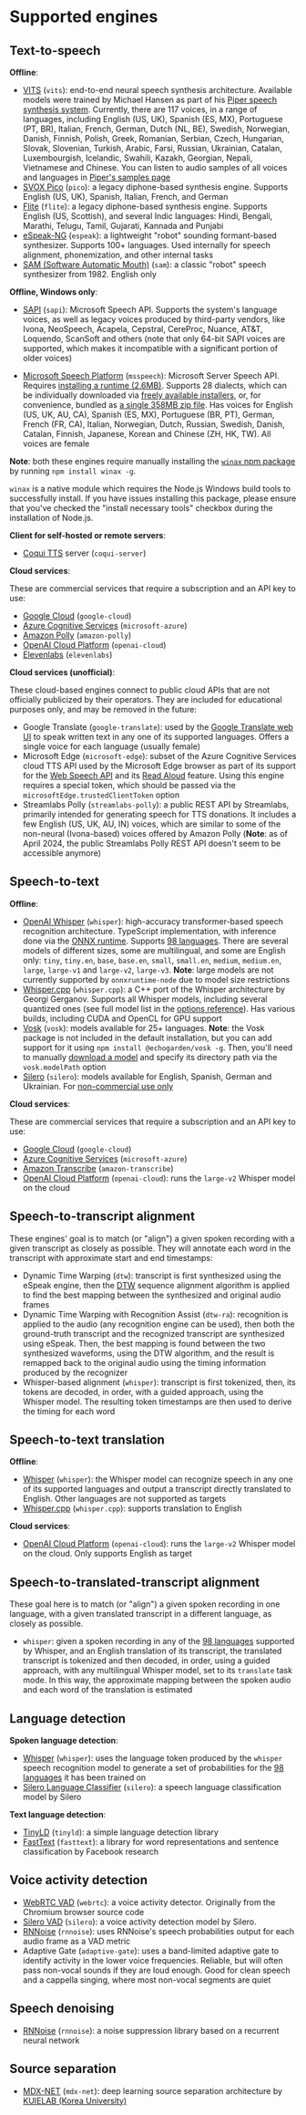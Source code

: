 
# Supported engines

## Text-to-speech

**Offline**:

* [VITS](https://github.com/jaywalnut310/vits) (`vits`): end-to-end neural speech synthesis architecture. Available models were trained by Michael Hansen as part of his [Piper speech synthesis system](https://github.com/rhasspy/piper). Currently, there are 117 voices, in a range of languages, including English (US, UK), Spanish (ES, MX), Portuguese (PT, BR), Italian, French, German, Dutch (NL, BE), Swedish, Norwegian, Danish, Finnish, Polish, Greek, Romanian, Serbian, Czech, Hungarian, Slovak, Slovenian, Turkish, Arabic, Farsi, Russian, Ukrainian, Catalan, Luxembourgish, Icelandic, Swahili, Kazakh, Georgian, Nepali, Vietnamese and Chinese. You can listen to audio samples of all voices and languages in [Piper's samples page](https://rhasspy.github.io/piper-samples/)
* [SVOX Pico](https://github.com/naggety/picotts) (`pico`): a legacy diphone-based synthesis engine. Supports English (US, UK), Spanish, Italian, French, and German
* [Flite](https://github.com/festvox/flite) (`flite`): a legacy diphone-based synthesis engine. Supports English (US, Scottish), and several Indic languages: Hindi, Bengali, Marathi, Telugu, Tamil, Gujarati, Kannada and Punjabi
* [eSpeak-NG](https://github.com/espeak-ng/espeak-ng/) (`espeak`): a lightweight "robot" sounding formant-based synthesizer. Supports 100+ languages. Used internally for speech alignment, phonemization, and other internal tasks
* [SAM (Software Automatic Mouth)](https://github.com/discordier/sam) (`sam`): a classic "robot" speech synthesizer from 1982. English only

**Offline, Windows only**:

* [SAPI](https://en.wikipedia.org/wiki/Microsoft_Speech_API) (`sapi`): Microsoft Speech API. Supports the system's language voices, as well as legacy voices produced by third-party vendors, like Ivona, NeoSpeech, Acapela, Cepstral, CereProc, Nuance, AT&T, Loquendo, ScanSoft and others (note that only 64-bit SAPI voices are supported, which makes it incompatible with a significant portion of older voices)

* [Microsoft Speech Platform](https://www.microsoft.com/en-us/download/details.aspx?id=27225) (`msspeech`): Microsoft Server Speech API. Requires [installing a runtime (2.6MB)](https://www.microsoft.com/en-us/download/details.aspx?id=27225). Supports 28 dialects, which can be individually downloaded via [freely available installers](https://www.microsoft.com/en-us/download/details.aspx?id=27224), or, for convenience, bundled as [a single 358MB zip file](https://drive.google.com/u/0/uc?id=1uQdFNxLzUxpaEwVVKhMawys8cIh3F21T&export=download). Has voices for English (US, UK, AU, CA), Spanish (ES, MX), Portuguese (BR, PT), German, French (FR, CA), Italian, Norwegian, Dutch, Russian, Swedish, Danish, Catalan, Finnish, Japanese, Korean and Chinese (ZH, HK, TW). All voices are female

**Note**: both these engines require manually installing the [`winax` npm package](https://www.npmjs.com/package/winax) by running `npm install winax -g`.

`winax` is a native module which requires the Node.js Windows build tools to successfully install. If you have issues installing this package, please ensure that you've checked the "install necessary tools" checkbox during the installation of Node.js.

**Client for self-hosted or remote servers**:

* [Coqui TTS](https://github.com/coqui-ai/TTS) server (`coqui-server`)

**Cloud services**:

These are commercial services that require a subscription and an API key to use:

* [Google Cloud](https://cloud.google.com/text-to-speech) (`google-cloud`)
* [Azure Cognitive Services](https://azure.microsoft.com/en-us/products/ai-services/text-to-speech/) (`microsoft-azure`)
* [Amazon Polly](https://aws.amazon.com/polly/) (`amazon-polly`)
* [OpenAI Cloud Platform](https://platform.openai.com/) (`openai-cloud`)
* [Elevenlabs](https://elevenlabs.io/) (`elevenlabs`)

**Cloud services (unofficial)**:

These cloud-based engines connect to public cloud APIs that are not officially publicized by their operators. They are included for educational purposes only, and may be removed in the future:

* Google Translate (`google-translate`): used by the [Google Translate web UI](https://translate.google.com/) to speak written text in any one of its supported languages. Offers a single voice for each language (usually female)
* Microsoft Edge (`microsoft-edge`): subset of the Azure Cognitive Services cloud TTS API used by the Microsoft Edge browser as part of its support for the [Web Speech API](https://developer.mozilla.org/en-US/docs/Web/API/Web_Speech_API) and its [Read Aloud](https://www.microsoft.com/en-us/edge/features/read-aloud?form=MT00D8) feature. Using this engine requires a special token, which should be passed via the `microsoftEdge.trustedClientToken` option
* Streamlabs Polly (`streamlabs-polly`): a public REST API by Streamlabs, primarily intended for generating speech for TTS donations. It includes a few English (US, UK, AU, IN) voices, which are similar to some of the non-neural (Ivona-based) voices offered by Amazon Polly (**Note**: as of April 2024, the public Streamlabs Polly REST API doesn't seem to be accessible anymore)

## Speech-to-text

**Offline**:
* [OpenAI Whisper](https://github.com/openai/whisper) (`whisper`): high-accuracy transformer-based speech recognition architecture. TypeScript implementation, with inference done via the [ONNX runtime](https://onnxruntime.ai/). Supports [98 languages](https://platform.openai.com/docs/guides/speech-to-text/supported-languages). There are several models of different sizes, some are multilingual, and some are English only: `tiny`, `tiny.en`, `base`, `base.en`, `small`, `small.en`, `medium`, `medium.en`, `large`, `large-v1` and `large-v2`, `large-v3`. **Note**: large models are not currently supported by `onnxruntime-node` due to model size restrictions
* [Whisper.cpp](https://github.com/ggerganov/whisper.cpp) (`whisper.cpp`): a C++ port of the Whisper architecture by Georgi Gerganov. Supports all Whisper models, including several quantized ones (see full model list in the [options reference](docs/Options.md)). Has various builds, including CUDA and OpenCL for GPU support
* [Vosk](https://github.com/alphacep/vosk-api) (`vosk`): models available for 25+ languages. **Note**: the Vosk package is not included in the default installation, but you can add support for it using `npm install @echogarden/vosk -g`. Then, you'll need to manually [download a model](https://alphacephei.com/vosk/models) and specify its directory path via the `vosk.modelPath` option
* [Silero](https://github.com/snakers4/silero-models) (`silero`): models available for English, Spanish, German and Ukrainian. For [non-commercial use only](https://github.com/snakers4/silero-models/blob/master/LICENSE)

**Cloud services**:

These are commercial services that require a subscription and an API key to use:

* [Google Cloud](https://cloud.google.com/speech-to-text) (`google-cloud`)
* [Azure Cognitive Services](https://azure.microsoft.com/en-us/products/ai-services/speech-to-text/) (`microsoft-azure`)
* [Amazon Transcribe](https://aws.amazon.com/transcribe/) (`amazon-transcribe`)
* [OpenAI Cloud Platform](https://platform.openai.com/) (`openai-cloud`): runs the `large-v2` Whisper model on the cloud

## Speech-to-transcript alignment

These engines' goal is to match (or "align") a given spoken recording with a given transcript as closely as possible. They will annotate each word in the transcript with approximate start and end timestamps:

* Dynamic Time Warping (`dtw`): transcript is first synthesized using the eSpeak engine, then the [DTW](https://en.wikipedia.org/wiki/Dynamic_time_warping) sequence alignment algorithm is applied to find the best mapping between the synthesized and original audio frames
* Dynamic Time Warping with Recognition Assist (`dtw-ra`): recognition is applied to the audio (any recognition engine can be used), then both the ground-truth transcript and the recognized transcript are synthesized using eSpeak. Then, the best mapping is found between the two synthesized waveforms, using the DTW algorithm, and the result is remapped back to the original audio using the timing information produced by the recognizer
* Whisper-based alignment (`whisper`): transcript is first tokenized, then, its tokens are decoded, in order, with a guided approach, using the Whisper model. The resulting token timestamps are then used to derive the timing for each word


## Speech-to-text translation

**Offline**:
* [Whisper](https://github.com/openai/whisper) (`whisper`): the Whisper model can recognize speech in any one of its supported languages and output a transcript directly translated to English. Other languages are not supported as targets
* [Whisper.cpp](https://github.com/ggerganov/whisper.cpp) (`whisper.cpp`): supports translation to English

**Cloud services**:
* [OpenAI Cloud Platform](https://platform.openai.com/) (`openai-cloud`): runs the `large-v2` Whisper model on the cloud. Only supports English as target

## Speech-to-translated-transcript alignment

These goal here is to match (or "align") a given spoken recording in one language, with a given translated transcript in a different language, as closely as possible.

* `whisper`: given a spoken recording in any of the [98 languages](https://platform.openai.com/docs/guides/speech-to-text/supported-languages) supported by Whisper, and an English translation of its transcript, the translated transcript is tokenized and then decoded, in order, using a guided approach, with any multilingual Whisper model, set to its `translate` task mode. In this way, the approximate mapping between the spoken audio and each word of the translation is estimated


## Language detection

**Spoken language detection**:
* [Whisper](https://github.com/openai/whisper) (`whisper`): uses the language token produced by the `whisper` speech recognition model to generate a set of probabilities for the [98 languages](https://platform.openai.com/docs/guides/speech-to-text/supported-languages) it has been trained on
* [Silero Language Classifier](https://github.com/snakers4/silero-vad/wiki/Other-Models) (`silero`): a speech language classification model by Silero

**Text language detection**:
* [TinyLD](https://www.npmjs.com/package/tinyld) (`tinyld`): a simple language detection library
* [FastText](https://github.com/facebookresearch/fastText) (`fasttext`): a library for word representations and sentence classification by Facebook research

## Voice activity detection

* [WebRTC VAD](https://github.com/dpirch/libfvad) (`webrtc`): a voice activity detector. Originally from the Chromium browser source code
* [Silero VAD](https://github.com/snakers4/silero-vad) (`silero`): a voice activity detection model by Silero.
* [RNNoise](https://github.com/xiph/rnnoise) (`rnnoise`): uses RNNoise's speech probabilities output for each audio frame as a VAD metric
* Adaptive Gate (`adaptive-gate`): uses a band-limited adaptive gate to identify activity in the lower voice frequencies. Reliable, but will often pass non-vocal sounds if they are loud enough. Good for clean speech and a cappella singing, where most non-vocal segments are quiet

## Speech denoising

* [RNNoise](https://github.com/xiph/rnnoise) (`rnnoise`): a noise suppression library based on a recurrent neural network

## Source separation

* [MDX-NET](https://github.com/kuielab/mdx-net) (`mdx-net`): deep learning source separation architecture by [KUIELAB (Korea University)](https://kuielab.github.io/)

